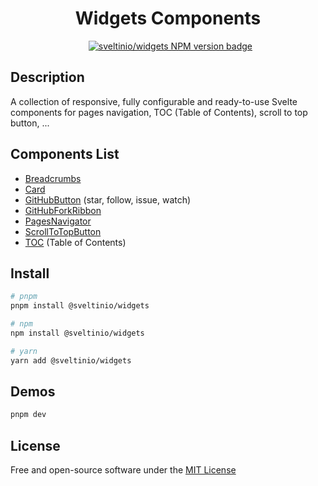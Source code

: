 <div align="center">
    <h1>Widgets Components</h1>
    &nbsp;
    <a href="https://www.npmjs.com/package/@sveltinio/widgets" target="_blank"><img src="https://img.shields.io/npm/v/@sveltinio/widgets.svg?style=flat" alt="sveltinio/widgets NPM version badge" /></a>
</div>

## Description

A collection of responsive, fully configurable and ready-to-use Svelte components for pages navigation, TOC (Table of Contents), scroll to top button, ...

## Components List

- [Breadcrumbs]
- [Card]
- [GitHubButton] (star, follow, issue, watch)
- [GitHubForkRibbon]
- [PagesNavigator]
- [ScrollToTopButton]
- [TOC] (Table of Contents)

## Install

```bash
# pnpm
pnpm install @sveltinio/widgets

# npm
npm install @sveltinio/widgets

# yarn
yarn add @sveltinio/widgets
```

## Demos

```bash
pnpm dev
```

## License

Free and open-source software under the [MIT License](LICENSE)

[Breadcrumbs]: https://github.com/sveltinio/components-library/blob/main/packages/widgets/src/lib/components/breadcrumbs/README.md
[Card]: https://github.com/sveltinio/components-library/blob/main/packages/widgets/src/lib/components/card/README.md
[GitHubButton]: https://github.com/sveltinio/components-library/blob/main/packages/widgets/src/lib/components/github/README.md
[GitHubForkRibbon]: https://github.com/sveltinio/components-library/blob/main/packages/widgets/src/lib/components/github/README.md
[PagesNavigator]: https://github.com/sveltinio/components-library/blob/main/packages/widgets/src/lib/components/pagesnavigator/README.md
[ScrollToTopButton]: https://github.com/sveltinio/components-library/blob/main/packages/widgets/src/lib/components/buttons/scroll-to-top/README.md
[TOC]: https://github.com/sveltinio/components-library/blob/main/packages/widgets/src/lib/components/toc/README.md
